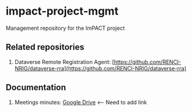 # impact-project-mgmt
Management repository for the ImPACT project


## Related repositories

1. Dataverse Remote Registration Agent: [https://github.com/RENCI-NRIG/dataverse-rra](https://github.com/RENCI-NRIG/dataverse-rra)

## Documentation

1. Meetings minutes: [Google Drive]() <-- Need to add link
